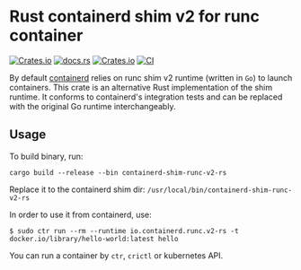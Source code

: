 # Rust containerd shim v2 for runc container

[![Crates.io](https://img.shields.io/crates/v/containerd-shim)](https://crates.io/crates/containerd-shim)
[![docs.rs](https://img.shields.io/docsrs/containerd-shim)](https://docs.rs/containerd-shim/latest/containerd_shim/)
[![Crates.io](https://img.shields.io/crates/l/containerd-shim)](https://github.com/containerd/rust-extensions/blob/main/LICENSE)
[![CI](https://github.com/containerd/rust-extensions/actions/workflows/ci.yml/badge.svg?branch=main)](https://github.com/containerd/rust-extensions/actions/workflows/ci.yml)

By default [containerd](https://github.com/containerd/containerd) relies on runc shim v2 runtime (written in `Go`) to launch containers.
This crate is an alternative Rust implementation of the shim runtime.
It conforms to containerd's integration tests and can be replaced with the original Go runtime interchangeably.

## Usage

To build binary, run:
```shell
cargo build --release --bin containerd-shim-runc-v2-rs
```

Replace it to the containerd shim dir: `/usr/local/bin/containerd-shim-runc-v2-rs`

In order to use it from containerd, use:

```shell
$ sudo ctr run --rm --runtime io.containerd.runc.v2-rs -t docker.io/library/hello-world:latest hello
```

You can run a container by `ctr`, `crictl` or kubernetes API.
